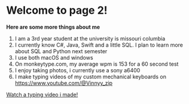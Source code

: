 # Welcome to page 2!

**Here are some more things about me**
1. I am a 3rd year student at the university is missouri columbia
2. I currently know C#, Java, Swift and a little SQL. I plan to learn more about SQL and Python next semester
3. I use both macOS and windows
4. On monkeytype.com, my average wpm is 153 for a 60 second test
5. I enjoy taking photos, i currently use a sony a6400
6. I make typing videos of my custom mechanical keyboards on https://www.youtube.com/@Vinnyy_zip

[Watch a typing video i made!](https://youtu.be/arP7CSar6m0?si=32gA3Dc2yfXa8QvX)
